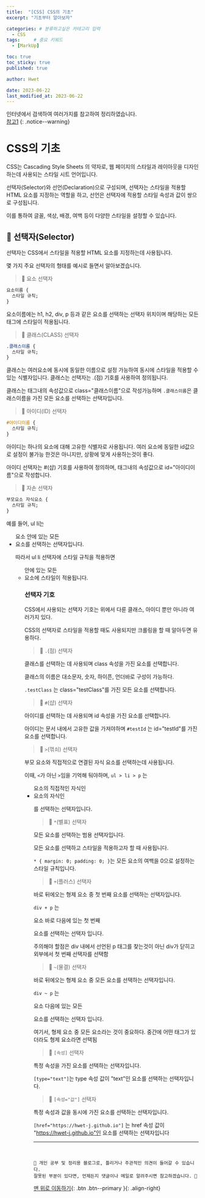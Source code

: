 ```yaml
---
title:  "[CSS] CSS의 기초"  
excerpt: "기초부터 알아보자"

categories: # 분류하고싶은 카테고리 입력
  - CSS
tags:     # 중요 키워드
  - [MarkUp]

toc: true
toc_sticky: true
published: true

author: Hwet

date: 2023-06-22
last_modified_at: 2023-06-22
---
```


인터넷에서 검색하여 여러가지를 참고하여 정리하였습니다.    
[참고1]()
{: .notice--warning}

# CSS의 기초

CSS는 Cascading Style Sheets 의 약자로, 웹 페이지의 스타일과 레이아웃을 디자인하는데 사용되는 스타일 시트 언어입니다.

선택자(Selector)와 선언(Declaration)으로 구성되며, 선택자는 스타일을 적용할 HTML 요소를 지정하는 역할을 하고, 선언은 선택자에 적용할 스타일 속성과 값이 쌍으로 구성됩니다.

이를 통하여 글꼴, 색상, 배경, 여백 등이 다양한 스타일을 설정할 수 있습니다.

## 📌 선택자(Selector)

선택자는 CSS에서 스타일을 적용할 HTML 요소를 지정하는데 사용됩니다.

몇 가지 주요 선택자의 형태를 예시로 들면서 알아보겠습니다. 

> 💨 요소 선택자

```css
요소이름 {
  스타일 규칙;
}
```

요소이름에는 h1, h2, div, p 등과 같은 요소를 선택하는 선택자 위치이며 해당하는 모든 태그에 스타일이 적용됩니다.

> 💨 클래스(CLASS) 선택자

```css
.클래스이름 {
  스타일 규칙;
}
```

클래스는 여러요소에 동시에 동일한 이름으로 설정 가능하여 동시에 스타일을 적용할 수 있는 식별자입니다. 클래스는 선택자는 .(점) 기호를 사용하여 정의됩니다.

클래스는 태그내의 속성값으로 class="클래스이름"으로 작성가능하며 `.클래스이름`은 클래스이름을 가진 모든 요소를 선택하는 선택자입니다.

> 💨 아이디(ID) 선택자

```css
#아이디이름 {
  스타일 규칙;
}
```

아이디는 하나의 요소에 대해 고유한 식별자로 사용됩니다. 여러 요소에 동일한 id값으로 설정이 불가능 한것은 아니지만, 상황에 맞게 사용하는것이 좋다.

아이디 선택자는 #(샵) 기호를 사용하여 정의하며, 태그내의 속성값으로 id="아이디이름"으로 작성합니다. 

> 💨 자손 선택자

```css
부모요소 자식요소 {
  스타일 규칙;
}
```

예를 들어, ul li는 <ul> 요소 안에 있는 모든 <li> 요소를 선택하는 선택자입니다. 

따라서 ul li 선택자에 스타일 규칙을 적용하면 <ul> 안에 있는 모든 <li> 요소에 스타일이 적용됩니다.

### 선택자 기호

CSS에서 사용되는 선택자 기호는 위에서 다룬 클래스, 아이디 뿐만 아니라 여러가지 있다. 

CSS의 선택자로 스타일을 적용할 때도 사용되지만 크롤링을 할 때 알아두면 유용하다.

> 💨 `.`(점) 선택자

클래스를 선택하는 데 사용되며 class 속성을 가진 요소를 선택합니다. 

클래스의 이름은 대소문자, 숫자, 하이픈, 언더바로 구성이 가능하다. 

`.testClass` 는 class="testClass"를 가진 모든 요소를 선택합니다.

> 💨 `#`(샵) 선택자

아이디를 선택하는 데 사용되며 id 속성을 가진 요소를 선택합니다.

아이디는 문서 내에서 고유한 값을 가져야하며 `#testId` 는 id="testId"를 가진 요소를 선택합니다.

> 💨 `>`(꺾쇠) 선택자

부모 요소와 직접적으로 연결된 자식 요소를 선택하는데 사용됩니다. 

이때, `<`가 아닌 `>`임을 기억해 둬야하며, `ul > li > p` 는  <ul> 요소의 직접적인 자식인 <li> 요소의 자식인 <p>를 선택하는 선택자입니다. 

> 💨 `*`(별표) 선택자

모든 요소를 선택하는 범용 선택자입니다.

모든 요소를 선택하고 스타일을 적용하고자 할 때 사용됩니다. 

`* { margin: 0; padding: 0; }`는 모든 요소의 여백을 0으로 설정하는 스타일 규칙입니다.

> 💨 `+`(플러스) 선택자

바로 뒤에오는 형제 요소 중 첫 번째 요소를 선택하는 선택자입니다.

`div + p` 는 <div> 요소 바로 다음에 있는 첫 번째 <p> 요소를 선택하는 선택자 입니다.

주의해야 할점은 div 내에서 선언된 p 태그를 찾는것이 아닌 div가 닫히고 외부에서 첫 번째 선택자를 선택함

> 💨 `~`(물결) 선택자

바로 뒤에오는 형제 요소 중 모든 요소를 선택하는 선택자입니다.

`div ~ p` 는 <div> 요소 다음에 있는 모든 <p> 요소를 선택하는 선택자 입니다. 

여기서, 형제 요소 중 모든 요소라는 것이 중요하다. 중간에 어떤 태그가 있더라도 형제 요소라면 선택됨

> 💨 `[속성]` 선택자

특정 속성을 가진 요소를 선택하는 선택자입니다.

`[type="text"]`는 type 속성 값이 "text"인 요소를 선택하는 선택자입니다.

> 💨 `[속성="값"]` 선택자

특정 속성과 값을 동시에 가진 요소를 선택하는 선택자입니다. 

`[href="https://hwet-j.github.io"]` 는 href 속성 값이 "https://hwet-j.github.io"인 요소를 선택하는 선택자입니다






***


<br>
    
    📢 개인 공부 및 정리용 블로그로, 틀리거나 주관적인 의견이 들어갈 수 있습니다.
    잘못된 부분이 있다면, 언제든지 댓글이나 메일로 알려주시면 참고하겠습니다. 🔔

[맨 위로 이동하기](#){: .btn .btn--primary }{: .align-right}